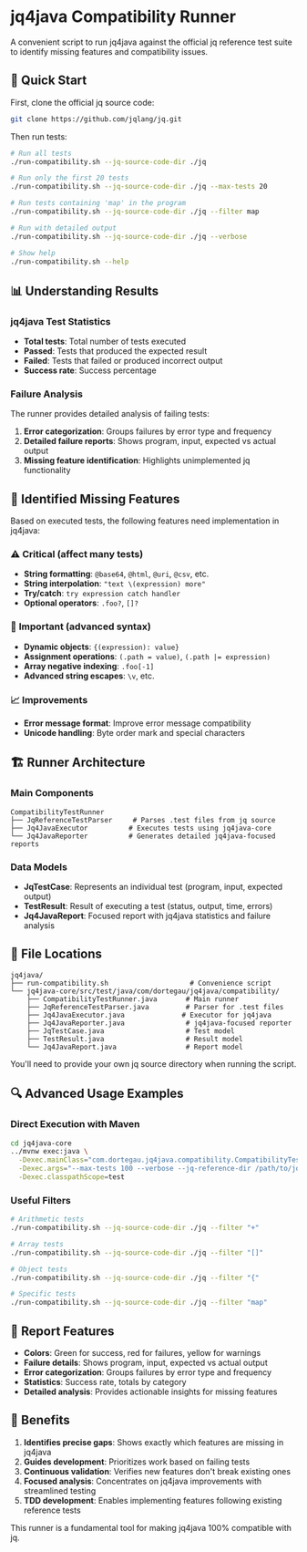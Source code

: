 # jq4java Compatibility Runner

A convenient script to run jq4java against the official jq reference test suite to identify missing features and compatibility issues.

## 🚀 Quick Start

First, clone the official jq source code:
```bash
git clone https://github.com/jqlang/jq.git
```

Then run tests:
```bash
# Run all tests
./run-compatibility.sh --jq-source-code-dir ./jq

# Run only the first 20 tests
./run-compatibility.sh --jq-source-code-dir ./jq --max-tests 20

# Run tests containing 'map' in the program
./run-compatibility.sh --jq-source-code-dir ./jq --filter map

# Run with detailed output
./run-compatibility.sh --jq-source-code-dir ./jq --verbose

# Show help
./run-compatibility.sh --help
```

## 📊 Understanding Results

### jq4java Test Statistics
- **Total tests**: Total number of tests executed
- **Passed**: Tests that produced the expected result
- **Failed**: Tests that failed or produced incorrect output
- **Success rate**: Success percentage

### Failure Analysis
The runner provides detailed analysis of failing tests:

1. **Error categorization**: Groups failures by error type and frequency
2. **Detailed failure reports**: Shows program, input, expected vs actual output
3. **Missing feature identification**: Highlights unimplemented jq functionality

## 🎯 Identified Missing Features

Based on executed tests, the following features need implementation in jq4java:

### ⚠️ **Critical** (affect many tests)
- **String formatting**: `@base64`, `@html`, `@uri`, `@csv`, etc.
- **String interpolation**: `"text \(expression) more"`
- **Try/catch**: `try expression catch handler`
- **Optional operators**: `.foo?`, `[]?`

### 🔧 **Important** (advanced syntax)
- **Dynamic objects**: `{(expression): value}`
- **Assignment operations**: `(.path = value)`, `(.path |= expression)`
- **Array negative indexing**: `.foo[-1]`
- **Advanced string escapes**: `\v`, etc.

### 📈 **Improvements**
- **Error message format**: Improve error message compatibility
- **Unicode handling**: Byte order mark and special characters

## 🏗️ Runner Architecture

### Main Components

```
CompatibilityTestRunner
├── JqReferenceTestParser     # Parses .test files from jq source
├── Jq4JavaExecutor          # Executes tests using jq4java-core
└── Jq4JavaReporter          # Generates detailed jq4java-focused reports
```

### Data Models
- **JqTestCase**: Represents an individual test (program, input, expected output)
- **TestResult**: Result of executing a test (status, output, time, errors)
- **Jq4JavaReport**: Focused report with jq4java statistics and failure analysis

## 📁 File Locations

```
jq4java/
├── run-compatibility.sh                    # Convenience script
└── jq4java-core/src/test/java/com/dortegau/jq4java/compatibility/
    ├── CompatibilityTestRunner.java       # Main runner
    ├── JqReferenceTestParser.java         # Parser for .test files
    ├── Jq4JavaExecutor.java              # Executor for jq4java
    ├── Jq4JavaReporter.java               # jq4java-focused reporter
    ├── JqTestCase.java                    # Test model
    ├── TestResult.java                    # Result model
    └── Jq4JavaReport.java                 # Report model
```

You'll need to provide your own jq source directory when running the script.

## 🔍 Advanced Usage Examples

### Direct Execution with Maven
```bash
cd jq4java-core
../mvnw exec:java \
  -Dexec.mainClass="com.dortegau.jq4java.compatibility.CompatibilityTestRunner" \
  -Dexec.args="--max-tests 100 --verbose --jq-reference-dir /path/to/jq/source" \
  -Dexec.classpathScope=test
```

### Useful Filters
```bash
# Arithmetic tests
./run-compatibility.sh --jq-source-code-dir ./jq --filter "+"

# Array tests
./run-compatibility.sh --jq-source-code-dir ./jq --filter "[]"

# Object tests
./run-compatibility.sh --jq-source-code-dir ./jq --filter "{"

# Specific tests
./run-compatibility.sh --jq-source-code-dir ./jq --filter "map"
```

## 🎨 Report Features

- **Colors**: Green for success, red for failures, yellow for warnings
- **Failure details**: Shows program, input, expected vs actual output
- **Error categorization**: Groups failures by error type and frequency
- **Statistics**: Success rate, totals by category
- **Detailed analysis**: Provides actionable insights for missing features

## 🎯 Benefits

1. **Identifies precise gaps**: Shows exactly which features are missing in jq4java
2. **Guides development**: Prioritizes work based on failing tests
3. **Continuous validation**: Verifies new features don't break existing ones
4. **Focused analysis**: Concentrates on jq4java improvements with streamlined testing
5. **TDD development**: Enables implementing features following existing reference tests

This runner is a fundamental tool for making jq4java 100% compatible with jq.